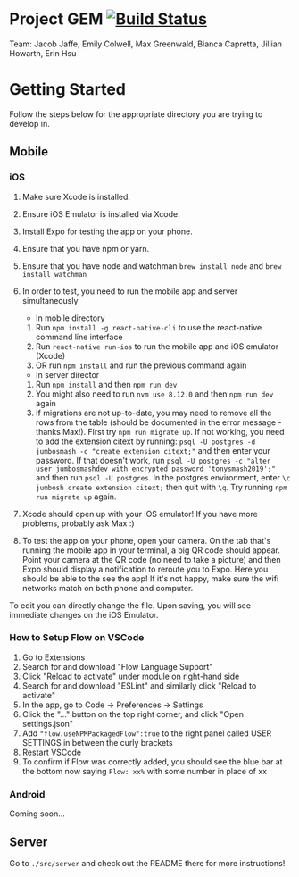 # Project GEM [![Build Status](https://travis-ci.com/mgreenw/ProjectGEM.svg?token=Gqw9uK7j5g8prgyHD4xx&branch=master)](https://travis-ci.com/mgreenw/ProjectGEM)
Team: Jacob Jaffe, Emily Colwell, Max Greenwald, Bianca Capretta, Jillian Howarth, Erin Hsu

# Getting Started
Follow the steps below for the appropriate directory you are trying to develop in.

## Mobile

### iOS
1. Make sure Xcode is installed.
2. Ensure iOS Emulator is installed via Xcode.
3. Install Expo for testing the app on your phone.
4. Ensure that you have npm or yarn.
5. Ensure that you have node and watchman `brew install node` and `brew install watchman`
6. In order to test, you need to run the mobile app and server simultaneously
    - In mobile directory
    1. Run `npm install -g react-native-cli` to use the react-native command line interface
    2. Run `react-native run-ios` to run the mobile app and iOS emulator (Xcode)
    3. OR run `npm install` and run the previous command again
    
    - In server director
    1. Run `npm install` and then `npm run dev`
    2. You might also need to run `nvm use 8.12.0` and then `npm run dev` again
    3. If migrations are not up-to-date, you may need to remove all the rows from the table (should be documented in the error message - thanks Max!). First try `npm run migrate up`. If not working, you need to add the extension citext by running: `psql -U postgres -d jumbosmash -c "create extension citext;"` and then enter your password. If that doesn't work, run `psql -U postgres -c "alter user jumbosmashdev with encrypted password 'tonysmash2019';"` and then run `psql -U postgres`. In the postgres environment, enter `\c jumbosh create extension citext;` then quit with `\q`. Try running `npm run migrate up` again.

7. Xcode should open up with your iOS emulator! If you have more problems, probably ask Max :)
8. To test the app on your phone, open your camera. On the tab that's running the mobile app in your terminal, a big QR code should appear. Point your camera at the QR code (no need to take a picture) and then Expo should display a notification to reroute you to Expo. Here you should be able to the see the app! If it's not happy, make sure the wifi networks match on both phone and computer.

To edit you can directly change the file. Upon saving, you will see immediate changes on the iOS Emulator.

### How to Setup Flow on VSCode
1. Go to Extensions
2. Search for and download "Flow Language Support"
3. Click "Reload to activate" under module on right-hand side
4. Search for and download "ESLint" and similarly click "Reload to activate"
5. In the app, go to Code -> Preferences -> Settings
6. Click the "..." button on the top right corner, and click "Open settings.json"
7. Add `"flow.useNPMPackagedFlow":true` to the right panel called USER SETTINGS in between the curly brackets
8. Restart VSCode
9. To confirm if Flow was correctly added, you should see the blue bar at the bottom now saying `Flow: xx%` with some number in place of xx

### Android
Coming soon...

## Server
Go to `./src/server` and check out the README there for more instructions!
